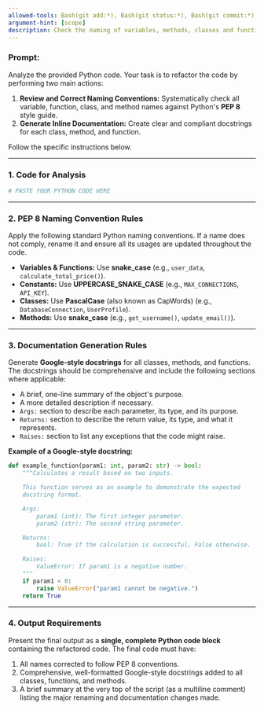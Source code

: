 ```yaml
---
allowed-tools: Bash(git add:*), Bash(git status:*), Bash(git commit:*), Bash(git branch:*), Bash(git checkout:*)
argument-hint: [scope]
description: Check the naming of variables, methods, classes and functions in python code, in the files selected by the user.
---
```


### **Prompt:**

Analyze the provided Python code. Your task is to refactor the code by performing two main actions:

1.  **Review and Correct Naming Conventions:** Systematically check all variable, function, class, and method names against Python's **PEP 8** style guide.
2.  **Generate Inline Documentation:** Create clear and compliant docstrings for each class, method, and function.

Follow the specific instructions below.

---

### **1. Code for Analysis**

```python
# PASTE YOUR PYTHON CODE HERE
```

---

### **2. PEP 8 Naming Convention Rules**

Apply the following standard Python naming conventions. If a name does not comply, rename it and ensure all its usages are updated throughout the code.

- **Variables & Functions:** Use **snake_case** (e.g., `user_data`, `calculate_total_price()`).
- **Constants:** Use **UPPERCASE_SNAKE_CASE** (e.g., `MAX_CONNECTIONS`, `API_KEY`).
- **Classes:** Use **PascalCase** (also known as CapWords) (e.g., `DatabaseConnection`, `UserProfile`).
- **Methods:** Use **snake_case** (e.g., `get_username()`, `update_email()`).

---

### **3. Documentation Generation Rules**

Generate **Google-style docstrings** for all classes, methods, and functions. The docstrings should be comprehensive and include the following sections where applicable:

- A brief, one-line summary of the object's purpose.
- A more detailed description if necessary.
- `Args:` section to describe each parameter, its type, and its purpose.
- `Returns:` section to describe the return value, its type, and what it represents.
- `Raises:` section to list any exceptions that the code might raise.

**Example of a Google-style docstring:**

```python
def example_function(param1: int, param2: str) -> bool:
    """Calculates a result based on two inputs.

    This function serves as an example to demonstrate the expected
    docstring format.

    Args:
        param1 (int): The first integer parameter.
        param2 (str): The second string parameter.

    Returns:
        bool: True if the calculation is successful, False otherwise.

    Raises:
        ValueError: If param1 is a negative number.
    """
    if param1 < 0:
        raise ValueError("param1 cannot be negative.")
    return True
```

---

### **4. Output Requirements**

Present the final output as a **single, complete Python code block** containing the refactored code. The final code must have:

1.  All names corrected to follow PEP 8 conventions.
2.  Comprehensive, well-formatted Google-style docstrings added to all classes, functions, and methods.
3.  A brief summary at the very top of the script (as a multiline comment) listing the major renaming and documentation changes made.
